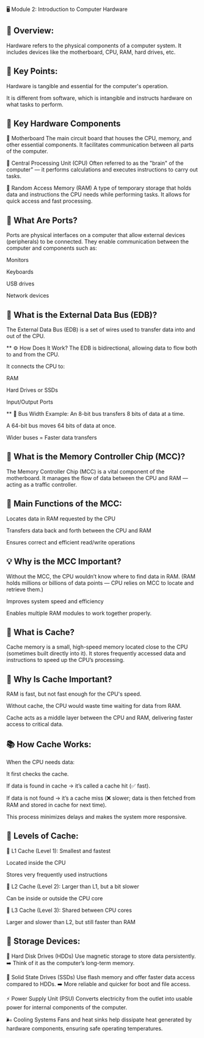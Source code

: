🖥️ Module 2: Introduction to Computer Hardware
## 📌 Overview:
Hardware refers to the physical components of a computer system.
It includes devices like the motherboard, CPU, RAM, hard drives, etc.

## 🔑 Key Points:
Hardware is tangible and essential for the computer's operation.

It is different from software, which is intangible and instructs hardware on what tasks to perform.

## 🧩 Key Hardware Components
🔹 Motherboard
The main circuit board that houses the CPU, memory, and other essential components.
It facilitates communication between all parts of the computer.

🔹 Central Processing Unit (CPU)
Often referred to as the "brain" of the computer" — it performs calculations and executes instructions to carry out tasks.

🔹 Random Access Memory (RAM)
A type of temporary storage that holds data and instructions the CPU needs while performing tasks.
It allows for quick access and fast processing.

## 🔌 What Are Ports?
Ports are physical interfaces on a computer that allow external devices (peripherals) to be connected.
They enable communication between the computer and components such as:

Monitors

Keyboards

USB drives

Network devices

## 🔄 What is the External Data Bus (EDB)?
The External Data Bus (EDB) is a set of wires used to transfer data into and out of the CPU.

** ⚙️ How Does It Work?
The EDB is bidirectional, allowing data to flow both to and from the CPU.

It connects the CPU to:

RAM

Hard Drives or SSDs

Input/Output Ports

** 📏 Bus Width Example:
An 8-bit bus transfers 8 bits of data at a time.

A 64-bit bus moves 64 bits of data at once.

Wider buses = Faster data transfers

## 🧠 What is the Memory Controller Chip (MCC)?
The Memory Controller Chip (MCC) is a vital component of the motherboard.
It manages the flow of data between the CPU and RAM — acting as a traffic controller.

## 🎯 Main Functions of the MCC:
Locates data in RAM requested by the CPU

Transfers data back and forth between the CPU and RAM

Ensures correct and efficient read/write operations

## 💡 Why is the MCC Important?
Without the MCC, the CPU wouldn’t know where to find data in RAM.
(RAM holds millions or billions of data points — CPU relies on MCC to locate and retrieve them.)

Improves system speed and efficiency

Enables multiple RAM modules to work together properly.


## 🧠 What is Cache?
Cache memory is a small, high-speed memory located close to the CPU (sometimes built directly into it).
It stores frequently accessed data and instructions to speed up the CPU’s processing.

## 🔁 Why Is Cache Important?
RAM is fast, but not fast enough for the CPU's speed.

Without cache, the CPU would waste time waiting for data from RAM.

Cache acts as a middle layer between the CPU and RAM, delivering faster access to critical data.

## 📚 How Cache Works:
When the CPU needs data:

It first checks the cache.

If data is found in cache → it’s called a cache hit (✅ fast).

If data is not found → it’s a cache miss (❌ slower; data is then fetched from RAM and stored in cache for next time).

This process minimizes delays and makes the system more responsive.

## 🧱 Levels of Cache:
🔹 L1 Cache (Level 1):
Smallest and fastest

Located inside the CPU

Stores very frequently used instructions

🔹 L2 Cache (Level 2):
Larger than L1, but a bit slower

Can be inside or outside the CPU core

🔹 L3 Cache (Level 3):
Shared between CPU cores

Larger and slower than L2, but still faster than RAM

## 💾 Storage Devices:
🔹 Hard Disk Drives (HDDs)
Use magnetic storage to store data persistently.
➡️ Think of it as the computer’s long-term memory.

🔹 Solid State Drives (SSDs)
Use flash memory and offer faster data access compared to HDDs.
➡️ More reliable and quicker for boot and file access.

⚡ Power Supply Unit (PSU)
Converts electricity from the outlet into usable power for internal components of the computer.

🌬️ Cooling Systems
Fans and heat sinks help dissipate heat generated by hardware components, ensuring safe operating temperatures.

